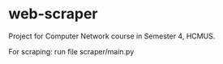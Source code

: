 # web-scraper
Project for Computer Network course in Semester 4, HCMUS.

For scraping: run file scraper/main.py
